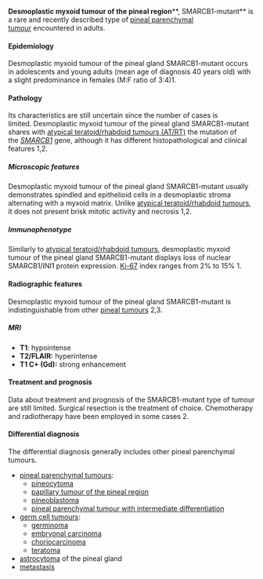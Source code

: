 
**Desmoplastic myxoid tumour of the pineal region****, SMARCB1-mutant** is a rare and recently described type of [pineal parenchymal tumour](https://radiopaedia.org/articles/pineal-parenchymal-tumours) encountered in adults.

#### Epidemiology

Desmoplastic myxoid tumour of the pineal gland SMARCB1-mutant occurs in adolescents and young adults (mean age of diagnosis 40 years old) with a slight predominance in females (M:F ratio of 3:4)1.

#### Pathology

Its characteristics are still uncertain since the number of cases is limited. Desmoplastic myxoid tumour of the pineal gland SMARCB1-mutant shares with [atypical teratoid/rhabdoid tumours (AT/RT)](https://radiopaedia.org/articles/atypical-teratoidrhabdoid-tumour) the mutation of the _[SMARCB1](https://radiopaedia.org/articles/missing?article%5Btitle%5D=smarcb1)_ gene, although it has different histopathological and clinical features 1,2.

##### Microscopic features

Desmoplastic myxoid tumour of the pineal gland SMARCB1-mutant usually demonstrates spindled and epithelioid cells in a desmoplastic stroma alternating with a myxoid matrix. Unlike [atypical teratoid/rhabdoid tumours](https://radiopaedia.org/articles/atypical-teratoidrhabdoid-tumour), it does not present brisk mitotic activity and necrosis 1,2.

##### Immunophenotype

Similarly to [atypical teratoid/rhabdoid tumours](https://radiopaedia.org/articles/atypical-teratoidrhabdoid-tumour), desmoplastic myxoid tumour of the pineal gland SMARCB1-mutant displays loss of nuclear SMARCB1/INI1 protein expression. [Ki-67](https://radiopaedia.org/articles/missing?article%5Btitle%5D=Ki-67 "Ki-67") index ranges from 2% to 15% 1.

#### Radiographic features

Desmoplastic myxoid tumour of the pineal gland SMARCB1-mutant is indistinguishable from other [pineal tumours](https://radiopaedia.org/articles/pineal-region-mass "Pineal tumours") 2,3.

##### MRI

- **T1**: hypointense
- **T2/FLAIR:** hyperintense
- **T1 C+ (Gd):** strong enhancement 

#### Treatment and prognosis

Data about treatment and prognosis of the SMARCB1-mutant type of tumour are still limited. Surgical resection is the treatment of choice. Chemotherapy and radiotherapy have been employed in some cases 2. 

#### Differential diagnosis

The differential diagnosis generally includes other pineal parenchymal tumours.

- [pineal parenchymal tumours](https://radiopaedia.org/articles/pineal-parenchymal-tumours):
    - [pineocytoma](https://radiopaedia.org/articles/pineocytoma)
    - [papillary tumour of the pineal region](https://radiopaedia.org/articles/papillary-tumour-of-the-pineal-region)
    - [pineoblastoma](https://radiopaedia.org/articles/pineoblastoma)
    - [pineal parenchymal tumour with intermediate differentiation](https://radiopaedia.org/articles/pineal-parenchymal-tumour-of-intermediate-differentiation)
- [germ cell tumours](https://radiopaedia.org/articles/intracranial-germ-cell-tumours):
    - [germinoma](https://radiopaedia.org/articles/central-nervous-system-germinoma)
    - [embryonal carcinoma](https://radiopaedia.org/articles/intracranial-embryonal-carcinoma)
    - [choriocarcinoma](https://radiopaedia.org/articles/choriocarcinoma)
    - [teratoma](https://radiopaedia.org/articles/intracranial-teratoma)
- [astrocytoma](https://radiopaedia.org/articles/astrocytic-tumours) of the pineal gland
- [metastasis](https://radiopaedia.org/articles/brain-metastases)